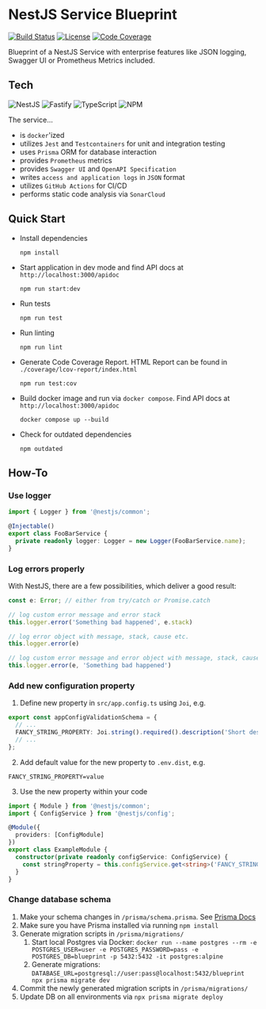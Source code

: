 # NestJS Service Blueprint
[![Build Status](https://github.com/tblasche/blueprint-nodejs-nestjs/actions/workflows/main.yml/badge.svg)](https://github.com/tblasche/blueprint-nodejs-nestjs/actions/workflows/main.yml)
[![License](https://img.shields.io/github/license/tblasche/blueprint-nodejs-nestjs)](https://github.com/tblasche/blueprint-nodejs-nestjs/blob/main/LICENSE)
[![Code Coverage](https://sonarcloud.io/api/project_badges/measure?project=tblasche_blueprint-nodejs-nestjs&metric=coverage)](https://sonarcloud.io/summary/new_code?id=tblasche_blueprint-nodejs-nestjs)

Blueprint of a NestJS Service with enterprise features like JSON logging, Swagger UI or Prometheus Metrics included.

## Tech
![NestJS](https://img.shields.io/badge/nestjs-%23E0234E.svg?style=for-the-badge&logo=nestjs&logoColor=white)
![Fastify](https://img.shields.io/badge/fastify-%23000000.svg?style=for-the-badge&logo=fastify&logoColor=white)
![TypeScript](https://img.shields.io/badge/typescript-%23007ACC.svg?style=for-the-badge&logo=typescript&logoColor=white)
![NPM](https://img.shields.io/badge/NPM-%23CB3837.svg?style=for-the-badge&logo=npm&logoColor=white)

The service...
* is `docker`'ized
* utilizes `Jest` and `Testcontainers` for unit and integration testing
* uses `Prisma` ORM for database interaction
* provides `Prometheus` metrics
* provides `Swagger UI` and `OpenAPI Specification`
* writes `access and application logs` in `JSON` format
* utilizes `GitHub Actions` for CI/CD
* performs static code analysis via `SonarCloud`

## Quick Start
* Install dependencies
  ```console
  npm install
  ```
* Start application in dev mode and find API docs at `http://localhost:3000/apidoc`
  ```console
  npm run start:dev
  ```
* Run tests
  ```console
  npm run test
  ```
* Run linting
  ```console
  npm run lint
  ```
* Generate Code Coverage Report. HTML Report can be found in `./coverage/lcov-report/index.html`
  ```console
  npm run test:cov
  ```
* Build docker image and run via `docker compose`. Find API docs at `http://localhost:3000/apidoc`
  ```console
  docker compose up --build
  ```
* Check for outdated dependencies
  ```console
  npm outdated
  ```

## How-To

### Use logger

```typescript
import { Logger } from '@nestjs/common';

@Injectable()
export class FooBarService {
  private readonly logger: Logger = new Logger(FooBarService.name);
}
```

### Log errors properly

With NestJS, there are a few possibilities, which deliver a good result:
```typescript
const e: Error; // either from try/catch or Promise.catch

// log custom error message and error stack
this.logger.error('Something bad happened', e.stack)

// log error object with message, stack, cause etc.
this.logger.error(e)

// log custom error message and error object with message, stack, cause etc.
this.logger.error(e, 'Something bad happened')
```

### Add new configuration property

1. Define new property in `src/app.config.ts` using `Joi`, e.g.
```typescript
export const appConfigValidationSchema = {
  // ...
  FANCY_STRING_PROPERTY: Joi.string().required().description('Short description of you fancy new property'),
  // ...
};
```
2. Add default value for the new property to `.env.dist`, e.g.
```text
FANCY_STRING_PROPERTY=value
```
3. Use the new property within your code
```typescript
import { Module } from '@nestjs/common';
import { ConfigService } from '@nestjs/config';

@Module({
  providers: [ConfigModule]
})
export class ExampleModule {
  constructor(private readonly configService: ConfigService) {
    const stringProperty = this.configService.get<string>('FANCY_STRING_PROPERTY');
  }
}
```

### Change database schema

1. Make your schema changes in `/prisma/schema.prisma`. See [Prisma Docs](https://www.prisma.io/docs/orm/prisma-schema/data-model/models)
2. Make sure you have Prisma installed via running `npm install`
3. Generate migration scripts in `/prisma/migrations/`
   1. Start local Postgres via Docker: `docker run --name postgres --rm -e POSTGRES_USER=user -e POSTGRES_PASSWORD=pass -e POSTGRES_DB=blueprint -p 5432:5432 -it postgres:alpine`
   2. Generate migrations: `DATABASE_URL=postgresql://user:pass@localhost:5432/blueprint npx prisma migrate dev`
4. Commit the newly generated migration scripts in `/prisma/migrations/`
5. Update DB on all environments via `npx prisma migrate deploy`
